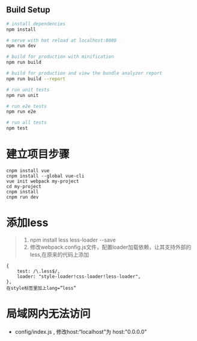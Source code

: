 ## Build Setup
``` bash
# install dependencies
npm install

# serve with hot reload at localhost:8080
npm run dev

# build for production with minification
npm run build

# build for production and view the bundle analyzer report
npm run build --report

# run unit tests
npm run unit

# run e2e tests
npm run e2e

# run all tests
npm test
```
# 建立项目步骤
```
cnpm install vue
cnpm install --global vue-cli
vue init webpack my-project
cd my-project
cnpm install
cnpm run dev
```
# 添加less
> 1. npm install less less-loader --save
> 2. 修改webpack.config.js文件，配置loader加载依赖，让其支持外部的less,在原来的代码上添加
```
{
    test: /\.less$/,
    loader: "style-loader!css-loader!less-loader",
},
在style标签里加上lang=”less”
```
# 局域网内无法访问
* config/index.js , 修改host:“localhost”为 host:"0.0.0.0"